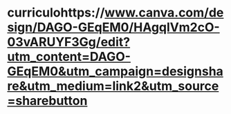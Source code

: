 # curriculohttps://www.canva.com/design/DAGO-GEqEM0/HAgqlVm2cO-03vARUYF3Gg/edit?utm_content=DAGO-GEqEM0&utm_campaign=designshare&utm_medium=link2&utm_source=sharebutton
